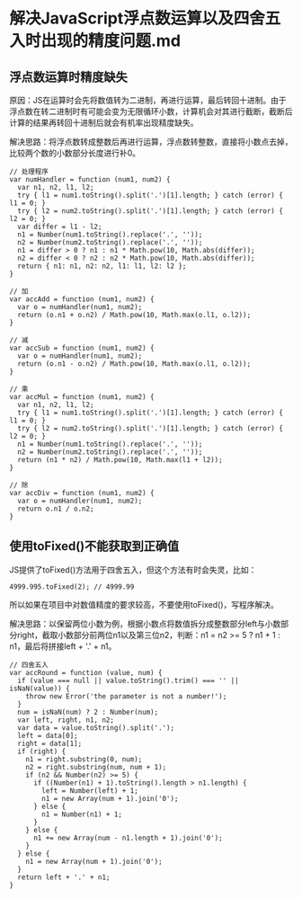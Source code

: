 # 解决JavaScript浮点数运算以及四舍五入时出现的精度问题.md

## 浮点数运算时精度缺失

原因：JS在运算时会先将数值转为二进制，再进行运算，最后转回十进制。由于浮点数在转二进制时有可能会变为无限循环小数，计算机会对其进行截断，截断后计算的结果再转回十进制后就会有机率出现精度缺失。

解决思路：将浮点数转成整数后再进行运算，浮点数转整数，直接将小数点去掉，比较两个数的小数部分长度进行补0。

    // 处理程序
    var numHandler = function (num1, num2) {
      var n1, n2, l1, l2;
      try { l1 = num1.toString().split('.')[1].length; } catch (error) { l1 = 0; }
      try { l2 = num2.toString().split('.')[1].length; } catch (error) { l2 = 0; }
      var differ = l1 - l2;
      n1 = Number(num1.toString().replace('.', ''));
      n2 = Number(num2.toString().replace('.', ''));
      n1 = differ > 0 ? n1 : n1 * Math.pow(10, Math.abs(differ));
      n2 = differ < 0 ? n2 : n2 * Math.pow(10, Math.abs(differ));
      return { n1: n1, n2: n2, l1: l1, l2: l2 };
    }

    // 加
    var accAdd = function (num1, num2) {
      var o = numHandler(num1, num2);
      return (o.n1 + o.n2) / Math.pow(10, Math.max(o.l1, o.l2));
    }

    // 减
    var accSub = function (num1, num2) {
      var o = numHandler(num1, num2);
      return (o.n1 - o.n2) / Math.pow(10, Math.max(o.l1, o.l2));
    }

    // 乘
    var accMul = function (num1, num2) {
      var n1, n2, l1, l2;
      try { l1 = num1.toString().split('.')[1].length; } catch (error) { l1 = 0; }
      try { l2 = num2.toString().split('.')[1].length; } catch (error) { l2 = 0; }
      n1 = Number(num1.toString().replace('.', ''));
      n2 = Number(num2.toString().replace('.', ''));
      return (n1 * n2) / Math.pow(10, Math.max(l1 + l2));
    }

    // 除
    var accDiv = function (num1, num2) {
      var o = numHandler(num1, num2);
      return o.n1 / o.n2;
    }

## 使用toFixed()不能获取到正确值

JS提供了toFixed()方法用于四舍五入，但这个方法有时会失灵，比如：

    4999.995.toFixed(2); // 4999.99

所以如果在项目中对数值精度的要求较高，不要使用toFixed()，写程序解决。

解决思路：以保留两位小数为例，根据小数点将数值拆分成整数部分left与小数部分right，截取小数部分前两位n1以及第三位n2，判断：n1 = n2 >= 5 ? n1 + 1 : n1，最后将拼接left + '.' + n1。

    // 四舍五入
    var accRound = function (value, num) {
      if (value === null || value.toString().trim() === '' || isNaN(value)) {
        throw new Error('the parameter is not a number!');
      }
      num = isNaN(num) ? 2 : Number(num);
      var left, right, n1, n2;
      var data = value.toString().split('.');
      left = data[0];
      right = data[1];
      if (right) {
        n1 = right.substring(0, num);
        n2 = right.substring(num, num + 1);
        if (n2 && Number(n2) >= 5) {
          if ((Number(n1) + 1).toString().length > n1.length) {
            left = Number(left) + 1;
            n1 = new Array(num + 1).join('0');
          } else {
            n1 = Number(n1) + 1;
          }
        } else {
          n1 += new Array(num - n1.length + 1).join('0');
        }
      } else {
        n1 = new Array(num + 1).join('0');
      }
      return left + '.' + n1;
    }